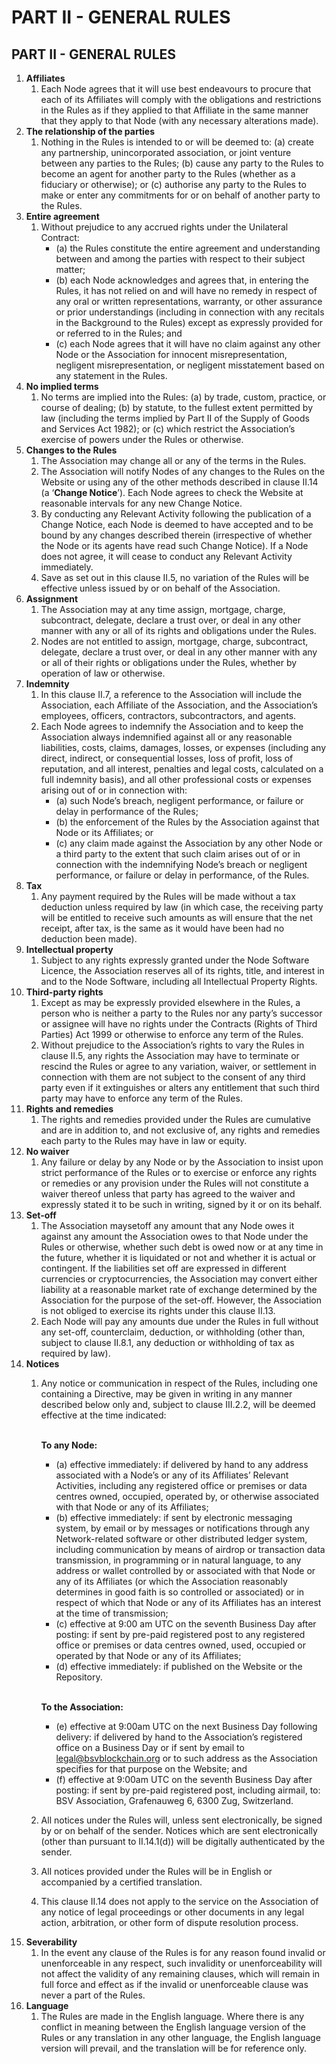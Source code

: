 # PART II - GENERAL RULES

## PART II - GENERAL RULES

1. &#x20; **Affiliates**
   1. Each Node agrees that it will use best endeavours to procure that each of its Affiliates will comply with the obligations and restrictions in the Rules as if they applied to that Affiliate in the same manner that they apply to that Node (with any necessary alterations made).
2. **The relationship of the parties**
   1. Nothing in the Rules is intended to or will be deemed to: (a) create any partnership, unincorporated association, or joint venture between any parties to the Rules; (b) cause any party to the Rules to become an agent for another party to the Rules (whether as a fiduciary or otherwise); or (c) authorise any party to the Rules to make or enter any commitments for or on behalf of another party to the Rules.
3. &#x20;**Entire agreement**
   1. Without prejudice to any accrued rights under the Unilateral Contract:
      * (a)    the Rules constitute the entire agreement and understanding between and among the parties with respect to their subject matter;
      * (b)    each Node acknowledges and agrees that, in entering the Rules, it has not relied on and will have no remedy in respect of any oral or written representations, warranty, or other assurance or prior understandings (including in connection with any recitals in the Background to the Rules) except as expressly provided for or referred to in the Rules; and
      * (c)    each Node agrees that it will have no claim against any other Node or the Association for innocent misrepresentation, negligent misrepresentation, or negligent misstatement based on any statement in the Rules.
4. **No implied terms**
   1. No terms are implied into the Rules: (a) by trade, custom, practice, or course of dealing; (b) by statute, to the fullest extent permitted by law (including the terms implied by Part II of the Supply of Goods and Services Act 1982); or (c) which restrict the Association’s exercise of powers under the Rules or otherwise.
5. **Changes to the Rules**
   1. The Association may change all or any of the terms in the Rules.
   2. The Association will notify Nodes of any changes to the Rules on the Website or using any of the other methods described in clause II.14 (a ‘**Change Notice**’). Each Node agrees to check the Website at reasonable intervals for any new Change Notice.
   3. By conducting any Relevant Activity following the publication of a Change Notice, each Node is deemed to have accepted and to be bound by any changes described therein (irrespective of whether the Node or its agents have read such Change Notice). If a Node does not agree, it will cease to conduct any Relevant Activity immediately.
   4. Save as set out in this clause II.5, no variation of the Rules will be effective unless issued by or on behalf of the Association.
6. **Assignment**
   1. The Association may at any time assign, mortgage, charge, subcontract, delegate, declare a trust over, or deal in any other manner with any or all of its rights and obligations under the Rules.
   2. Nodes are not entitled to assign, mortgage, charge, subcontract, delegate, declare a trust over, or deal in any other manner with any or all of their rights or obligations under the Rules, whether by operation of law or otherwise.
7. &#x20;**Indemnity**
   1. In this clause II.7, a reference to the Association will include the Association, each Affiliate of the Association, and the Association’s employees, officers, contractors, subcontractors, and agents.
   2. Each Node agrees to indemnify the Association and to keep the Association always indemnified against all or any reasonable liabilities, costs, claims, damages, losses, or expenses (including any direct, indirect, or consequential losses, loss of profit, loss of reputation, and all interest, penalties and legal costs, calculated on a full indemnity basis), and all other professional costs or expenses arising out of or in connection with:
      * (a)    such Node’s breach, negligent performance, or failure or delay in performance of the Rules;
      * (b)    the enforcement of the Rules by the Association against that Node or its Affiliates; or
      * (c)    any claim made against the Association by any other Node or a third party to the extent that such claim arises out of or in connection with the indemnifying Node’s breach or negligent performance, or failure or delay in performance, of the Rules.
8. **Tax**
   1. Any payment required by the Rules will be made without a tax deduction unless required by law (in which case, the receiving party will be entitled to receive such amounts as will ensure that the net receipt, after tax, is the same as it would have been had no deduction been made).
9. **Intellectual property**
   1. Subject to any rights expressly granted under the Node Software Licence, the Association reserves all of its rights, title, and interest in and to the Node Software, including all Intellectual Property Rights.
10. **Third-party rights**
    1. Except as may be expressly provided elsewhere in the Rules, a person who is neither a party to the Rules nor any party’s successor or assignee will have no rights under the Contracts (Rights of Third Parties) Act 1999 or otherwise to enforce any term of the Rules.
    2. Without prejudice to the Association’s rights to vary the Rules in clause II.5, any rights the Association may have to terminate or rescind the Rules or agree to any variation, waiver, or settlement in connection with them are not subject to the consent of any third party even if it extinguishes or alters any entitlement that such third party may have to enforce any term of the Rules.
11. **Rights and remedies**
    1. The rights and remedies provided under the Rules are cumulative and are in addition to, and not exclusive of, any rights and remedies each party to the Rules may have in law or equity.
12. **No waiver**
    1. Any failure or delay by any Node or by the Association to insist upon strict performance of the Rules or to exercise or enforce any rights or remedies or any provision under the Rules will not constitute a waiver thereof unless that party has agreed to the waiver and expressly stated it to be such in writing, signed by it or on its behalf.
13. **Set-off**
    1. The Association maysetoff any amount that any Node owes it against any amount the Association owes to that Node under the Rules or otherwise, whether such debt is owed now or at any time in the future, whether it is liquidated or not and whether it is actual or contingent. If the liabilities set off are expressed in different currencies or cryptocurrencies, the Association may convert either liability at a reasonable market rate of exchange determined by the Association for the purpose of the set-off. However, the Association is not obliged to exercise its rights under this clause II.13.
    2. Each Node will pay any amounts due under the Rules in full without any set-off, counterclaim, deduction, or withholding (other than, subject to clause II.8.1, any deduction or withholding of tax as required by law).
14. **Notices**
    1.  Any notice or communication in respect of the Rules, including one containing a Directive, may be given in writing in any manner described below only and, subject to clause III.2.2, will be deemed effective at the time indicated:

        \
        **To any Node:**

        * (a)    effective immediately: if delivered by hand to any address associated with a Node’s or any of its Affiliates’ Relevant Activities, including any registered office or premises or data centres owned, occupied, operated by, or otherwise associated with that Node or any of its Affiliates;
        * (b)    effective immediately: if sent by electronic messaging system, by email or by messages or notifications through any Network-related software or other distributed ledger system, including communication by means of airdrop or transaction data transmission, in programming or in natural language, to any address or wallet controlled by or associated with that Node or any of its Affiliates (or which the Association reasonably determines in good faith is so controlled or associated) or in respect of which that Node or any of its Affiliates has an interest at the time of transmission;
        * (c)    effective at 9:00 am UTC on the seventh Business Day after posting: if sent by pre-paid registered post to any registered office or premises or data centres owned, used, occupied or operated by that Node or any of its Affiliates;
        * (d)    effective immediately: if published on the Website or the Repository.

        \
        **To the Association:**

        * (e)    effective at 9:00am UTC on the next Business Day following delivery: if delivered by hand to the Association’s registered office on a Business Day or if sent by email to legal@bsvblockchain.org or to such address as the Association specifies for that purpose on the Website; and
        * (f)     effective at 9:00am UTC on the seventh Business Day after posting: if sent by pre-paid registered post, including airmail, to: BSV Association, Grafenauweg 6, 6300 Zug, Switzerland.
    2. All notices under the Rules will, unless sent electronically, be signed by or on behalf of the sender. Notices which are sent electronically (other than pursuant to II.14.1(d)) will be digitally authenticated by the sender.
    3. All notices provided under the Rules will be in English or accompanied by a certified translation.
    4. This clause II.14 does not apply to the service on the Association of any notice of legal proceedings or other documents in any legal action, arbitration, or other form of dispute resolution process.
15. **Severability**
    1. &#x20;In the event any clause of the Rules is for any reason found invalid or unenforceable in any respect, such invalidity or unenforceability will not affect the validity of any remaining clauses, which will remain in full force and effect as if the invalid or unenforceable clause was never a part of the Rules.
16. **Language**
    1. The Rules are made in the English language. Where there is any conflict in meaning between the English language version of the Rules or any translation in any other language, the English language version will prevail, and the translation will be for reference only.
